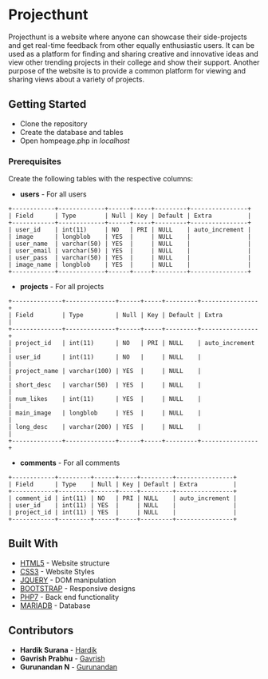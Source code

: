 # Projecthunt

Projecthunt is a website where anyone can showcase their side-projects and get real-time feedback from other equally enthusiastic users. It can be used as a platform for finding and sharing creative and innovative ideas and view other trending projects in their college and show their support. Another purpose of the website is to provide a common platform for viewing and sharing views about a variety of projects.

## Getting Started

* Clone the repository
* Create the database and tables
* Open hompeage.php in *localhost*

### Prerequisites

Create the following tables with the respective columns:

* **users** - For all users
```
+------------+-------------+------+-----+---------+----------------+
| Field      | Type        | Null | Key | Default | Extra          |
+------------+-------------+------+-----+---------+----------------+
| user_id    | int(11)     | NO   | PRI | NULL    | auto_increment |
| image      | longblob    | YES  |     | NULL    |                |
| user_name  | varchar(50) | YES  |     | NULL    |                |
| user_email | varchar(50) | YES  |     | NULL    |                |
| user_pass  | varchar(50) | YES  |     | NULL    |                |
| image_name | longblob    | YES  |     | NULL    |                |
+------------+-------------+------+-----+---------+----------------+

```

* **projects** - For all projects
```
+--------------+--------------+------+-----+---------+----------------+
| Field        | Type         | Null | Key | Default | Extra          |
+--------------+--------------+------+-----+---------+----------------+
| project_id   | int(11)      | NO   | PRI | NULL    | auto_increment |
| user_id      | int(11)      | NO   |     | NULL    |                |
| project_name | varchar(100) | YES  |     | NULL    |                |
| short_desc   | varchar(50)  | YES  |     | NULL    |                |
| num_likes    | int(11)      | YES  |     | NULL    |                |
| main_image   | longblob     | YES  |     | NULL    |                |
| long_desc    | varchar(200) | YES  |     | NULL    |                |
+--------------+--------------+------+-----+---------+----------------+
```

* **comments** - For all comments
```
+------------+---------+------+-----+---------+----------------+
| Field      | Type    | Null | Key | Default | Extra          |
+------------+---------+------+-----+---------+----------------+
| comment_id | int(11) | NO   | PRI | NULL    | auto_increment |
| user_id    | int(11) | YES  |     | NULL    |                |
| project_id | int(11) | YES  |     | NULL    |                |
+------------+---------+------+-----+---------+----------------+
```

## Built With

* [HTML5](https://developer.mozilla.org/en-US/docs/Web/Guide/HTML/HTML5) - Website structure
* [CSS3](https://developer.mozilla.org/en/docs/Web/CSS/CSS3) - Website Styles
* [JQUERY](https://jquery.com/) - DOM manipulation
* [BOOTSTRAP](https://v4-alpha.getbootstrap.com/) - Responsive designs
* [PHP7](http://php.net/) - Back end functionality
* [MARIADB](https://mariadb.com/) - Database

## Contributors
* **Hardik Surana** - [Hardik](https://github.com/hardiksurana)
* **Gavrish Prabhu** - [Gavrish](https://github.com/Gavrish)
* **Gurunandan N** - [Gurunandan]()
